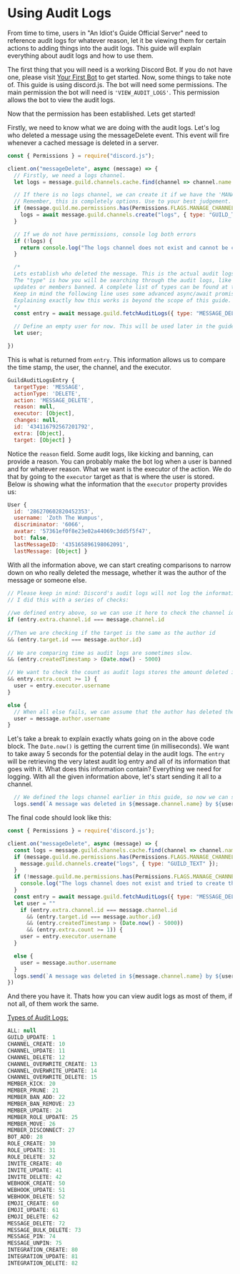 # Using Audit Logs

From time to time, users in "An Idiot's Guide Official Server" need to reference audit logs for whatever reason, let it be viewing them for certain actions to adding things into the audit logs. This guide will explain everything about audit logs and how to use them.

The first thing that you will need is a working Discord Bot. If you do not have one, please visit [Your First Bot](../first-bot/your-first-bot.md) to get started. Now, some things to take note of. This guide is using discord.js. The bot will need some permissions. The main permission the bot will need is `'VIEW_AUDIT_LOGS'`. This permission allows the bot to view the audit logs.

Now that the permission has been established. Lets get started!

Firstly, we need to know what we are doing with the audit logs. Let's log who deleted a message using the messageDelete event. This event will fire whenever a cached message is deleted in a server.

```javascript
const { Permissions } = require("discord.js");

client.on("messageDelete", async (message) => {
  // Firstly, we need a logs channel. 
  let logs = message.guild.channels.cache.find(channel => channel.name === "logs");

  // If there is no logs channel, we can create it if we have the 'MANAGE_CHANNELS' permission
  // Remember, this is completely options. Use to your best judgement.
  if (message.guild.me.permissions.has(Permissions.FLAGS.MANAGE_CHANNELS) && !logs) {
    logs = await message.guild.channels.create("logs", { type: "GUILD_TEXT" }).catch(console.error);
  }

  // If we do not have permissions, console log both errors
  if (!logs) { 
    return console.log("The logs channel does not exist and cannot be created");
  }

  /*
  Lets establish who deleted the message. This is the actual audit logs part, yay!
  The "type" is how you will be searching through the audit logs, like role 
  updates or members banned. A complete list of types can be found at the end of this page.
  Keep in mind the following line uses some advanced async/await promise manipulation. 
  Explaining exactly how this works is beyond the scope of this guide.
  */
  const entry = await message.guild.fetchAuditLogs({ type: "MESSAGE_DELETE" }).then(audit => audit.entries.first())

  // Define an empty user for now. This will be used later in the guide.
  let user;

})
```

This is what is returned from `entry`. This information allows us to compare the time stamp, the user, the channel, and the executor.

```javascript
GuildAuditLogsEntry {
  targetType: 'MESSAGE',
  actionType: 'DELETE',
  action: 'MESSAGE_DELETE',
  reason: null,
  executor: [Object],
  changes: null,
  id: '434116792567201792',
  extra: [Object],
  target: [Object] }
```

Notice the `reason` field. Some audit logs, like kicking and banning, can provide a reason. You can probably make the bot log when a user is banned and for whatever reason. What we want is the executor of the action. We do that by going to the `executor` target as that is where the user is stored. Below is showing what the information that the `executor` property provides us:

```javascript
User {
  id: '286270602820452353',
  username: 'Zoth The Wumpus',
  discriminator: '6066',
  avatar: '57361ef0f8e23e02a44069c3dd5f5f47',
  bot: false,
  lastMessageID: '435165896198062091',
  lastMessage: [Object] }
```

With all the information above, we can start creating comparisons to narrow down on who really deleted the message, whether it was the author of the message or someone else.

```javascript
// Please keep in mind: Discord's audit logs will not log the information if the author of that message deleted it.
// I did this with a series of checks:
​ 
//we defined entry above, so we can use it here to check the channel id
if (entry.extra.channel.id === message.channel.id
​ 
//Then we are checking if the target is the same as the author id
&& (entry.target.id === message.author.id)
​ 
// We are comparing time as audit logs are sometimes slow. 
&& (entry.createdTimestamp > (Date.now() - 5000)

// We want to check the count as audit logs stores the amount deleted in a channel
&& entry.extra.count >= 1) {
  user = entry.executor.username
}

else { 
  // When all else fails, we can assume that the author has deleted their message.
  user = message.author.username
}
```

Let's take a break to explain exactly whats going on in the above code block. The `Date.now()` is getting the current time \(in milliseconds\). We want to take away 5 seconds for the potential delay in the audit logs. The `entry` will be retrieving the very latest audit log entry and all of its information that goes with it. What does this information contain? Everything we need for logging. With all the given information above, let's start sending it all to a channel.

```javascript
  // We defined the logs channel earlier in this guide, so now we can send it to the channel!
  logs.send(`A message was deleted in ${message.channel.name} by ${user}`;);
```

The final code should look like this:

```javascript
const { Permissions } = require('discord.js');

client.on("messageDelete", async (message) => {
  const logs = message.guild.channels.cache.find(channel => channel.name === "logs");
  if (message.guild.me.permissions.has(Permissions.FLAGS.MANAGE_CHANNELS) && !logs) {
    message.guild.channels.create("logs", { type: "GUILD_TEXT" });
  }
  if (!message.guild.me.permissions.has(Permissions.FLAGS.MANAGE_CHANNELS) && !logs) { 
    console.log("The logs channel does not exist and tried to create the channel but I am lacking permissions")
  }  
  const entry = await message.guild.fetchAuditLogs({ type: "MESSAGE_DELETE" }).then(audit => audit.entries.first())
  let user = ""
    if (entry.extra.channel.id === message.channel.id
      && (entry.target.id === message.author.id)
      && (entry.createdTimestamp > (Date.now() - 5000))
      && (entry.extra.count >= 1)) {
    user = entry.executor.username
  }

  else { 
    user = message.author.username
  }
  logs.send(`A message was deleted in ${message.channel.name} by ${user}`);
})
```

And there you have it. Thats how you can view audit logs as most of them, if not all, of them work the same.

[Types of Audit Logs:](https://discord.js.org/#/docs/main/master/typedef/AuditLogAction)

```javascript
ALL: null
GUILD_UPDATE: 1
CHANNEL_CREATE: 10
CHANNEL_UPDATE: 11
CHANNEL_DELETE: 12
CHANNEL_OVERWRITE_CREATE: 13
CHANNEL_OVERWRITE_UPDATE: 14
CHANNEL_OVERWRITE_DELETE: 15
MEMBER_KICK: 20
MEMBER_PRUNE: 21
MEMBER_BAN_ADD: 22
MEMBER_BAN_REMOVE: 23
MEMBER_UPDATE: 24
MEMBER_ROLE_UPDATE: 25
MEMBER_MOVE: 26
MEMBER_DISCONNECT: 27
BOT_ADD: 28
ROLE_CREATE: 30
ROLE_UPDATE: 31
ROLE_DELETE: 32
INVITE_CREATE: 40
INVITE_UPDATE: 41
INVITE_DELETE: 42
WEBHOOK_CREATE: 50
WEBHOOK_UPDATE: 51
WEBHOOK_DELETE: 52
EMOJI_CREATE: 60
EMOJI_UPDATE: 61
EMOJI_DELETE: 62
MESSAGE_DELETE: 72
MESSAGE_BULK_DELETE: 73
MESSAGE_PIN: 74
MESSAGE_UNPIN: 75
INTEGRATION_CREATE: 80
INTEGRATION_UPDATE: 81
INTEGRATION_DELETE: 82
```
